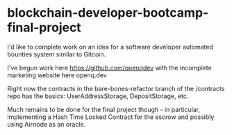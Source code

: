 # blockchain-developer-bootcamp-final-project

I'd like to complete work on an idea for a software developer automated bounties system similar to Gitcoin.

I've begun work here https://github.com/openqdev with the incomplete marketing website here openq.dev

Right now the contracts in the bare-bones-refactor branch of the /contracts repo has the basics: UserAddressStorage, DepositStorage, etc.

Much remains to be done for the final project though - in particular, implementing a Hash Time Locked Contract for the escrow and possibly using Airnode as an oracle.
